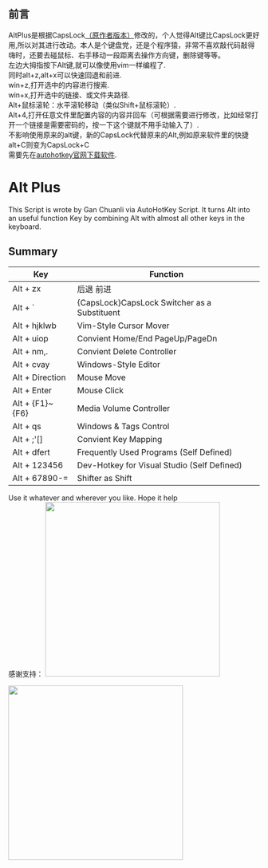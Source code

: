 ## 前言 ##
AltPlus是根据CapsLock[（原作者版本）](https://github.com/Vonng/Capslock)修改的，个人觉得Alt键比CapsLock更好用,所以对其进行改动。本人是个键盘党，还是个程序猿，非常不喜欢敲代码敲得嗨时，还要去碰鼠标、右手移动一段距离去操作方向键，删除键等等。<br/>
左边大拇指按下Alt键,就可以像使用vim一样编程了.<br/>
同时alt+z,alt+x可以快速回退和前进.<br/>
win+z,打开选中的内容进行搜索.<br/>
win+x,打开选中的链接、或文件夹路径.<br/>
Alt+鼠标滚轮：水平滚轮移动（类似Shift+鼠标滚轮）.<br/>
Alt+4,打开任意文件里配置内容的内容并回车（可根据需要进行修改，比如经常打开一个链接是需要密码的，按一下这个键就不用手动输入了）.<br/>
不影响使用原来的alt键，新的CapsLock代替原来的Alt,例如原来软件里的快捷alt+C则变为CapsLock+C<br/>
需要先在[autohotkey官网下载软件](https://www.autohotkey.com/).<br/>

# Alt Plus
 This Script is wrote by Gan Chuanli via AutoHotKey Script. It turns Alt into an useful function Key by combining Alt with almost all other keys in the keyboard.

## Summary

|  Key |  Function  |
| ------------ | ------------ |
|  Alt + zx     | 后退 前进                    |
|  Alt + `          | {CapsLock}CapsLock Switcher as a Substituent |
|  Alt + hjklwb     | Vim-Style Cursor Mover                       |
|  Alt + uiop       | Convient Home/End PageUp/PageDn              |
|  Alt + nm,.       | Convient Delete Controller                   |
|  Alt + cvay     | Windows-Style Editor                         |
|  Alt + Direction  | Mouse Move                                   |
|  Alt + Enter      | Mouse Click                                  |
|  Alt + {F1}~{F6}  | Media Volume Controller                      |
|  Alt + qs         | Windows & Tags Control                       |
|  Alt + ;'[]       | Convient Key Mapping                         |
|  Alt + dfert      | Frequently Used Programs (Self Defined)      |
|  Alt + 123456     | Dev-Hotkey for Visual Studio (Self Defined)  |
|  Alt + 67890-=    | Shifter as Shift                             |


Use it whatever and wherever you like. Hope it help<br/>
感谢支持：
<img width="350" src="https://user-images.githubusercontent.com/1269898/132538500-48505f21-0cc3-4ad5-9fe6-21ab04a0ffc2.png"/>

<img width="350"  src="https://user-images.githubusercontent.com/1269898/132538628-df604a43-8dd3-446c-8609-5e3b3d1afcbb.png"/>


